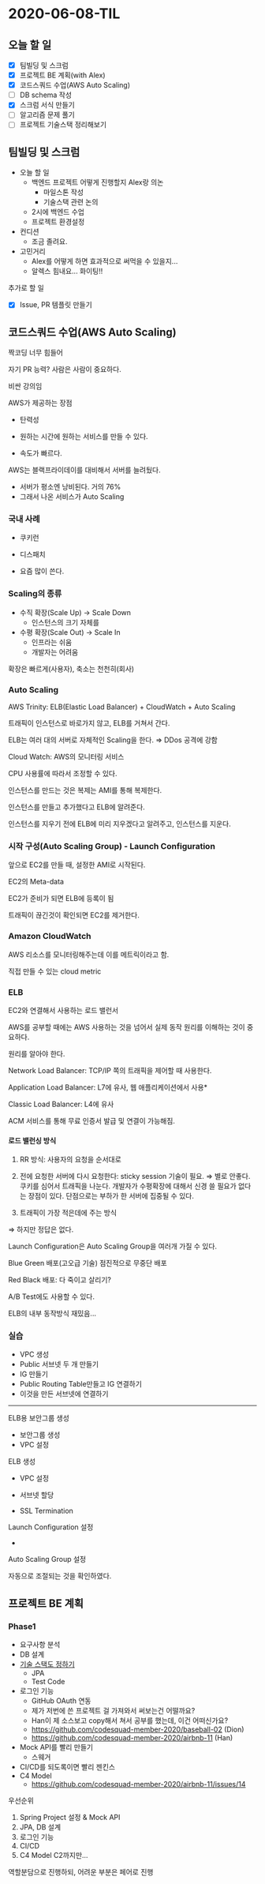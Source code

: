 # 2020-06-08-TIL

## 오늘 할 일

- [x] 팀빌딩 및 스크럼
- [x] 프로젝트 BE 계획(with Alex)
- [x] 코드스쿼드 수업(AWS Auto Scaling)
- [ ] DB schema 작성
- [x] 스크럼 서식 만들기
- [ ] 알고리즘 문제 풀기
- [ ] 프로젝트 기술스택 정리해보기

## 팀빌딩 및 스크럼

- 오늘 할 일
    - 백엔드 프로젝트 어떻게 진행할지 Alex랑 의논
        - 마일스톤 작성
        - 기술스택 관련 논의
    - 2시에 백엔드 수업
    - 프로젝트 환경설정
- 컨디션
    - 조금 졸려요.
- 고민거리
    - Alex를 어떻게 하면 효과적으로 써먹을 수 있을지...
    - 알렉스 힘내요... 화이팅!!

추가로 할 일

- [x] Issue, PR 템플릿 만들기

## 코드스쿼드 수업(AWS Auto Scaling)

짝코딩 너무 힘들어

자기 PR 능력? 사람은 사람이 중요하다.

비싼 강의임

AWS가 제공하는 장점

- 탄력성

- 원하는 시간에 원하는 서비스를 만들 수 있다.
- 속도가 빠르다.

AWS는 블랙프라이데이를 대비해서 서버를 늘려뒀다.

- 서버가 평소엔 낭비된다. 거의 76%
- 그래서 나온 서비스가 Auto Scaling

### 국내 사례

- 쿠키런
- 디스패치

- 요즘 많이 쓴다.

### Scaling의 종류

- 수직 확장(Scale Up) → Scale Down
  - 인스턴스의 크기 자체를 
- 수평 확장(Scale Out) → Scale In
  - 인프라는 쉬움
  - 개발자는 어려움

확장은 빠르게(사용자), 축소는 천천히(회사)

### Auto Scaling

AWS Trinity: ELB(Elastic Load Balancer) + CloudWatch + Auto Scaling

트래픽이 인스턴스로 바로가지 않고, ELB를 거쳐서 간다.

ELB는 여러 대의 서버로 자체적인 Scaling을 한다. ⇒ DDos 공격에 강함

Cloud Watch: AWS의 모니터링 서비스

CPU 사용률에 따라서 조정할 수 있다.

인스턴스를 만드는 것은 복제는 AMI를 통해 복제한다.

인스턴스를 만들고 추가했다고 ELB에 알려준다.

인스턴스를 지우기 전에 ELB에 미리 지우겠다고 알려주고, 인스턴스를 지운다.

### 시작 구성(Auto Scaling Group) - Launch Configuration

앞으로 EC2를 만들 때, 설정한 AMI로 시작된다.

EC2의 Meta-data

EC2가 준비가 되면 ELB에 등록이 됨

트래픽이 끊긴것이 확인되면 EC2를 제거한다.

### Amazon CloudWatch

AWS 리소스를 모니터링해주는데 이를 메트릭이라고 함.

직접 만들 수 있는 cloud metric

### ELB

EC2와 연결해서 사용하는 로드 밸런서

AWS를 공부할 때에는 AWS 사용하는 것을 넘어서 실제 동작 원리를 이해하는 것이 중요하다.

원리를 알아야 한다.

Network Load Balancer: TCP/IP 쪽의 트래픽을 제어할 때 사용한다.

Application Load Balancer: L7에 유사, 웹 애플리케이션에서 사용*

Classic Load Balancer: L4에 유사

ACM 서비스를 통해 무료 인증서 발급 및 연결이 가능해짐.

#### 로드 밸런싱 방식

1. RR 방식: 사용자의 요청을 순서대로

2. 전에 요청한 서버에 다시 요청한다: sticky session 기술이 필요. ⇒ 별로 안좋다. 쿠키를 심어서 트래픽을 나눈다.
   개발자가 수평확장에 대해서 신경 쓸 필요가 없다는 장점이 있다. 단점으로는 부하가 한 서버에 집중될 수 있다.

3. 트래픽이 가장 적은데에 주는 방식

⇒ 하지만 정답은 없다.

Launch Configuration은 Auto Scaling Group을 여러개 가질 수 있다.

Blue Green 배포(고오급 기술) 점진적으로 무중단 배포

Red Black 배포: 다 죽이고 살리기?

A/B Test에도 사용할 수 있다.

ELB의 내부 동작방식 재밌음...

### 실습

- VPC 생성
- Public 서브넷 두 개 만들기
- IG 만들기
- Public Routing Table만들고 IG 연결하기
- 이것을 만든 서브넷에 연결하기

---

ELB용 보안그룹 생성

- 보안그룹 생성
- VPC 설정

ELB 생성

- VPC 설정

- 서브넷 할당
- SSL Termination 

Launch Configuration 설정

- 

Auto Scaling Group 설정

자동으로 조절되는 것을 확인하였다.

## 프로젝트 BE 계획

### Phase1

- 요구사항 분석
- DB 설계
- [기술 스택도 정하기](https://github.com/codesquad-member-2020/issue-tracker-01/issues/4)
    - JPA
    - Test Code
- 로그인 기능
    - GitHub OAuth 연동
    - 제가 저번에 쓴 프로젝트 걸 가져와서 써보는건 어떨까요?
    - Han이 제 소스보고 copy해서 쳐서 공부를 했는데, 이건 어떠신가요?
    - https://github.com/codesquad-member-2020/baseball-02 (Dion)
    - https://github.com/codesquad-member-2020/airbnb-11 (Han)
- Mock API를 빨리 만들기
    - 스웨거
- CI/CD를 되도록이면 빨리 젠킨스
- C4 Model
    - https://github.com/codesquad-member-2020/airbnb-11/issues/14

우선순위
1. Spring Project 설정 & Mock API
2. JPA, DB 설계
3. 로그인 기능
4. CI/CD
5. C4 Model C2까지만...

역할분담으로 진행하되, 어려운 부분은 페어로 진행

